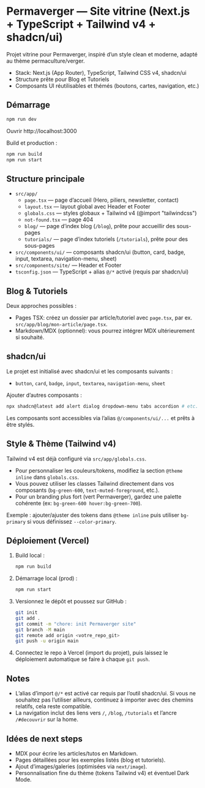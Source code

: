 # Permaverger — Site vitrine (Next.js + TypeScript + Tailwind v4 + shadcn/ui)

Projet vitrine pour Permaverger, inspiré d’un style clean et moderne, adapté au thème permaculture/verger.

- Stack: Next.js (App Router), TypeScript, Tailwind CSS v4, shadcn/ui
- Structure prête pour Blog et Tutoriels
- Composants UI réutilisables et thémés (boutons, cartes, navigation, etc.)

## Démarrage

```bash
npm run dev
```

Ouvrir http://localhost:3000

Build et production :

```bash
npm run build
npm run start
```

## Structure principale

- `src/app/`
  - `page.tsx` — page d’accueil (Hero, piliers, newsletter, contact)
  - `layout.tsx` — layout global avec Header et Footer
  - `globals.css` — styles globaux + Tailwind v4 (@import "tailwindcss")
  - `not-found.tsx` — page 404
  - `blog/` — page d’index blog (`/blog`), prête pour accueillir des sous-pages
  - `tutorials/` — page d’index tutoriels (`/tutorials`), prête pour des sous-pages
- `src/components/ui/` — composants shadcn/ui (button, card, badge, input, textarea, navigation-menu, sheet)
- `src/components/site/` — Header et Footer
- `tsconfig.json` — TypeScript + alias `@/*` activé (requis par shadcn/ui)

## Blog & Tutoriels

Deux approches possibles :
- Pages TSX: créez un dossier par article/tutoriel avec `page.tsx`, par ex. `src/app/blog/mon-article/page.tsx`.
- Markdown/MDX (optionnel): vous pourrez intégrer MDX ultérieurement si souhaité.

## shadcn/ui

Le projet est initialisé avec shadcn/ui et les composants suivants :
- `button`, `card`, `badge`, `input`, `textarea`, `navigation-menu`, `sheet`

Ajouter d’autres composants :

```bash
npx shadcn@latest add alert dialog dropdown-menu tabs accordion # etc.
```

Les composants sont accessibles via l’alias `@/components/ui/...` et prêts à être stylés.

## Style & Thème (Tailwind v4)

Tailwind v4 est déjà configuré via `src/app/globals.css`.

- Pour personnaliser les couleurs/tokens, modifiez la section `@theme inline` dans `globals.css`.
- Vous pouvez utiliser les classes Tailwind directement dans vos composants (`bg-green-600`, `text-muted-foreground`, etc.).
- Pour un branding plus fort (vert Permaverger), gardez une palette cohérente (ex: `bg-green-600 hover:bg-green-700`).

Exemple : ajouter/ajuster des tokens dans `@theme inline` puis utiliser `bg-primary` si vous définissez `--color-primary`.

## Déploiement (Vercel)

1. Build local :
   ```bash
   npm run build
   ```
2. Démarrage local (prod) :
   ```bash
   npm run start
   ```
3. Versionnez le dépôt et poussez sur GitHub :
   ```bash
   git init
   git add .
   git commit -m "chore: init Permaverger site"
   git branch -M main
   git remote add origin <votre_repo_git>
   git push -u origin main
   ```
4. Connectez le repo à Vercel (import du projet), puis laissez le déploiement automatique se faire à chaque `git push`.

## Notes

- L’alias d’import `@/*` est activé car requis par l’outil shadcn/ui. Si vous ne souhaitez pas l’utiliser ailleurs, continuez à importer avec des chemins relatifs, cela reste compatible.
- La navigation inclut des liens vers `/`, `/blog`, `/tutorials` et l’ancre `/#decouvrir` sur la home.

## Idées de next steps

- MDX pour écrire les articles/tutos en Markdown.
- Pages détaillées pour les exemples listés (blog et tutoriels).
- Ajout d’images/galeries (optimisées via `next/image`).
- Personnalisation fine du thème (tokens Tailwind v4) et éventuel Dark Mode.
